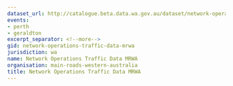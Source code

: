 ```yaml
---
dataset_url: http://catalogue.beta.data.wa.gov.au/dataset/network-operations-traffic-data-mrwa
events:
- perth
- geraldton
excerpt_separator: <!--more-->
gid: network-operations-traffic-data-mrwa
jurisdiction: wa
name: Network Operations Traffic Data MRWA
organisation: main-roads-western-australia
title: Network Operations Traffic Data MRWA
---
```


